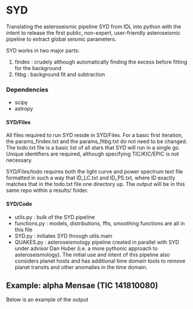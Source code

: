 # SYD
Translating the asteroseismic pipeline SYD from IDL into python with the intent to release the first public, non-expert, user-friendly asteroseismic pipeline to extract global seismic parameters.

SYD works in two major parts:
1) findex : crudely although automatically finding the excess before fitting for the background
2) fitbg : background fit and subtraction

### Dependencies
- scipy
- astropy

#### SYD/Files
All files required to run SYD reside in SYD/Files. For a basic first iteration, the params_findex.txt and the params_fitbg.txt do not need to be changed. The todo.txt file is a basic list of all stars that SYD will run in a single go. Unique identifiers are required, although specifying TIC/KIC/EPIC is not necessary.

SYD/Files/todo requires both the light curve and power spectrum text file formatted in such a way that ID_LC.txt and ID_PS.txt, where ID exactly matches that in the todo.txt file one directory up. The output will be in this same repo within a results/ folder.

#### SYD/Code
- utils.py : bulk of the SYD pipeline
- functions.py : models, distributions, ffts, smoothing functions are all in this file
- SYD.py : initiates SYD through utils.main
- QUAKES.py : asteroseismology pipeline created in parallel with SYD under advisor Dan Huber (i.e. a more pythonic approach to asteroseismology). The initial use and intent of this pipeline also considers planet hosts and has additional time domain tools to remove planet transits and other anomalies in the time domain.

## Example: alpha Mensae (TIC 141810080)

Below is an example of the output 
